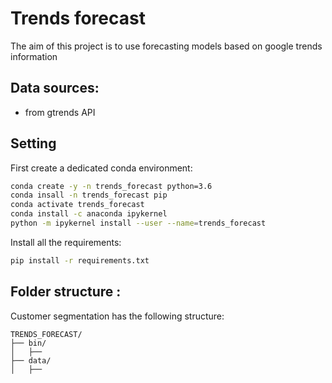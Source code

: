 # Trends forecast

The aim of this project is to use forecasting models based on google trends information


## Data sources:

- from gtrends API

## Setting

First create a dedicated conda environment:

```bash
conda create -y -n trends_forecast python=3.6
conda insall -n trends_forecast pip
conda activate trends_forecast
conda install -c anaconda ipykernel
python -m ipykernel install --user --name=trends_forecast
```

Install all the requirements:

```bash
pip install -r requirements.txt
```

## Folder structure :

Customer segmentation has the following structure:

```
TRENDS_FORECAST/
├── bin/
│   ├──  
├── data/
│   ├── 

